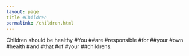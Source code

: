 ```yaml
---
layout: page
title #Children
permalink: /children.html
---
```


Children should be healthy
#You
##are
#responsible
#for 
##your
#own
#health
#and
#that
#of
#your
##childrens.
